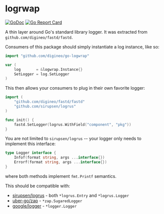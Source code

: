 # logrwap

[![GoDoc](https://godoc.org/github.com/digineo/go-logwrap?status.svg)](https://godoc.org/github.com/digineo/go-logwrap)
[![Go Report Card](https://goreportcard.com/badge/github.com/digineo/go-logwrap)](https://goreportcard.com/report/github.com/digineo/go-logwrap)

A thin layer around Go's standard library logger. It was extracted from
`github.com/digineo/fastd/fastd`.

Consumers of this package should simply instantiate a log instance, like
so:

```go
import "github.com/digineo/go-logwrap"

var (
	log       = &logwrap.Instance{}
	SetLogger = log.SetLogger
)
```

This then allows your consumers to plug in their own favorite logger:

```go
import (
	"github.com/digineo/fastd/fastd"
	"github.com/sirupsen/logrus"
)

func init() {
	fastd.SetLogger(logrus.WithField("component", "pkg"))
}
```

You are not limited to `sirupsen/logrus` -- your logger only needs to
implement this interface:

```go
type Logger interface {
	Infof(format string, args ...interface{})
	Errorf(format string, args ...interface{})
}
```

where both methods implement `fmt.Printf` semantics.

This should be compatible with:

- [sirupsen/logrus](https://github.com/sirupsen/logrus) - both `*logrus.Entry` and `*logrus.Logger`
- [uber-go/zap](https://github.com/uber-go/zap) - `*zap.SugaredLogger`
- [google/logger](https://github.com/google/logger) - `*logger.Logger`
